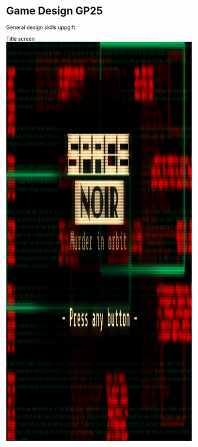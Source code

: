 # Game Design GP25

General design skills uppgift

Title screen
<img width="1920" height="1080" alt="Space Noir" src="https://github.com/RebeckaReblogga/GameDesignGP25/blob/main/SpaceNoir.png?raw=true"/>
